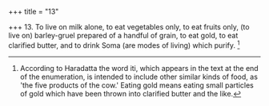 +++
title = "13"

+++
13. To live on milk alone, to eat vegetables only, to eat fruits only, (to live on) barley-gruel prepared of a handful of grain, to eat gold, to eat clarified butter, and to drink Soma (are modes of living) which purify. [^12] 


[^12]:  According to Haradatta the word iti, which appears in the text at the end of the enumeration, is intended to include other similar kinds of food, as 'the five products of the cow.' Eating gold means eating small particles of gold which have been thrown into clarified butter and the like.
